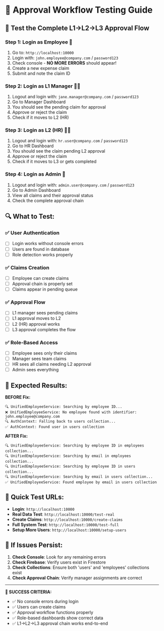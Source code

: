 # 🧪 Approval Workflow Testing Guide

## 🎯 **Test the Complete L1→L2→L3 Approval Flow**

### **Step 1: Login as Employee** 👤
1. Go to: `http://localhost:10000`
2. Login with: `john.employee@company.com` / `password123`
3. Check console - **NO MORE ERRORS** should appear!
4. Create a new expense claim
5. Submit and note the claim ID

### **Step 2: Login as L1 Manager** 👨‍💼
1. Logout and login with: `jane.manager@company.com` / `password123`
2. Go to Manager Dashboard
3. You should see the pending claim for approval
4. Approve or reject the claim
5. Check if it moves to L2 (HR)

### **Step 3: Login as L2 (HR)** 👩‍💼
1. Logout and login with: `hr.user@company.com` / `password123`
2. Go to HR Dashboard
3. You should see the claim pending L2 approval
4. Approve or reject the claim
5. Check if it moves to L3 or gets completed

### **Step 4: Login as Admin** 👑
1. Logout and login with: `admin.user@company.com` / `password123`
2. Go to Admin Dashboard
3. View all claims and their approval status
4. Check the complete approval chain

## 🔍 **What to Test:**

### ✅ **User Authentication**
- [ ] Login works without console errors
- [ ] Users are found in database
- [ ] Role detection works properly

### ✅ **Claims Creation**
- [ ] Employee can create claims
- [ ] Approval chain is properly set
- [ ] Claims appear in pending queue

### ✅ **Approval Flow**
- [ ] L1 manager sees pending claims
- [ ] L1 approval moves to L2
- [ ] L2 (HR) approval works
- [ ] L3 approval completes the flow

### ✅ **Role-Based Access**
- [ ] Employee sees only their claims
- [ ] Manager sees team claims
- [ ] HR sees all claims needing L2 approval
- [ ] Admin sees everything

## 🚨 **Expected Results:**

**BEFORE Fix:**
```
🔍 UnifiedEmployeeService: Searching by employee ID...
❌ UnifiedEmployeeService: No employee found with identifier: john.employee@company.com
🔍 AuthContext: Falling back to users collection...
✅ AuthContext: Found user in users collection
```

**AFTER Fix:**
```
🔍 UnifiedEmployeeService: Searching by employee ID in employees collection...
🔍 UnifiedEmployeeService: Searching by email in employees collection...
🔍 UnifiedEmployeeService: Searching by employee ID in users collection...
🔍 UnifiedEmployeeService: Searching by email in users collection...
✅ UnifiedEmployeeService: Found employee by email in users collection
```

## 🎯 **Quick Test URLs:**

- **Login**: `http://localhost:10000`
- **Real Data Test**: `http://localhost:10000/test-real`
- **Create Claims**: `http://localhost:10000/create-claims`
- **Full System Test**: `http://localhost:10000/test-full`
- **Setup More Users**: `http://localhost:10000/setup-users`

## 🔧 **If Issues Persist:**

1. **Check Console**: Look for any remaining errors
2. **Check Firebase**: Verify users exist in Firestore
3. **Check Collections**: Ensure both 'users' and 'employees' collections exist
4. **Check Approval Chain**: Verify manager assignments are correct

---

**🎉 SUCCESS CRITERIA:**
- ✅ No console errors during login
- ✅ Users can create claims
- ✅ Approval workflow functions properly
- ✅ Role-based dashboards show correct data
- ✅ L1→L2→L3 approval chain works end-to-end
